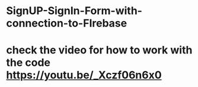 ﻿# SignUP-SignIn-Form-with-connection-to-FIrebase
 # check the video for how to work with the code https://youtu.be/_Xczf06n6x0
